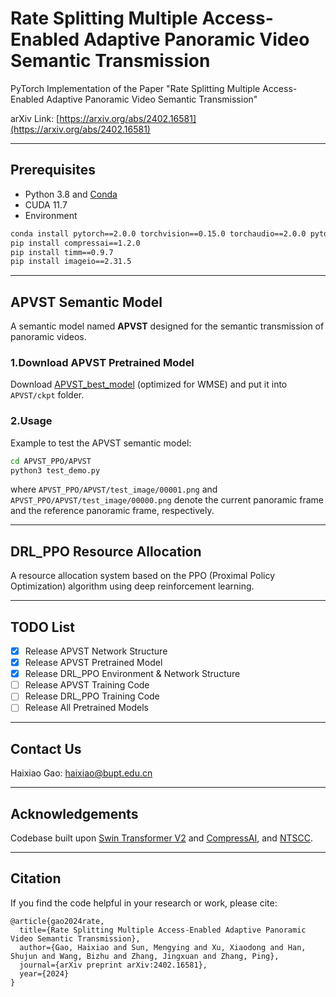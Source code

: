 
# Rate Splitting Multiple Access-Enabled Adaptive Panoramic Video Semantic Transmission

PyTorch Implementation of the Paper "Rate Splitting Multiple Access-Enabled Adaptive Panoramic Video Semantic Transmission"

arXiv Link: [https://arxiv.org/abs/2402.16581](https://arxiv.org/abs/2402.16581)

---

## **Prerequisites**
* Python 3.8 and [Conda](https://www.anaconda.com/)
* CUDA 11.7
* Environment
```bash
conda install pytorch==2.0.0 torchvision==0.15.0 torchaudio==2.0.0 pytorch-cuda=11.7 -c pytorch -c nvidia
pip install compressai==1.2.0
pip install timm==0.9.7
pip install imageio==2.31.5
```
---

## **APVST Semantic Model**  
   A semantic model named **APVST** designed for the semantic transmission of panoramic videos.

### 1.Download APVST Pretrained Model

Download [APVST_best_model](https://drive.google.com/drive/folders/12gAd8988ylMfkrvNw1uLUcRdhX-xVxNI?usp=sharing) (optimized for WMSE) and put it into `APVST/ckpt` folder.

### 2.Usage 

Example to test the APVST semantic model:

```bash
cd APVST_PPO/APVST
python3 test_demo.py
```
where `APVST_PPO/APVST/test_image/00001.png` and `APVST_PPO/APVST/test_image/00000.png` denote the current panoramic frame and the reference panoramic frame, respectively.

---

## **DRL_PPO Resource Allocation**  
A resource allocation system based on the PPO (Proximal Policy Optimization) algorithm using deep reinforcement learning.

---

## **TODO List**

- [x] Release APVST Network Structure
- [x] Release APVST Pretrained Model
- [x] Release DRL_PPO Environment & Network Structure
- [ ] Release APVST Training Code
- [ ] Release DRL_PPO Training Code
- [ ] Release All Pretrained Models

---
## **Contact Us**
Haixiao Gao: [haixiao@bupt.edu.cn](mailto:haixiao@bupt.edu.cn)

---
## **Acknowledgements**
Codebase built upon [Swin Transformer V2](https://github.com/microsoft/Swin-Transformer) and [CompressAI](https://github.com/InterDigitalInc/CompressAI/), and [NTSCC](https://github.com/wsxtyrdd/NTSCC_JSAC22/).

---
## **Citation**
If you find the code helpful in your research or work, please cite:
```
@article{gao2024rate,
  title={Rate Splitting Multiple Access-Enabled Adaptive Panoramic Video Semantic Transmission},
  author={Gao, Haixiao and Sun, Mengying and Xu, Xiaodong and Han, Shujun and Wang, Bizhu and Zhang, Jingxuan and Zhang, Ping},
  journal={arXiv preprint arXiv:2402.16581},
  year={2024}
}
```
